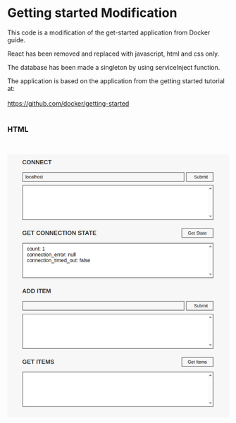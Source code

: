 # Getting started Modification

This code is a modification of the get-started application from Docker guide.

React has been removed and replaced with javascript, html and css only.

The database has been made a singleton by using serviceInject function.

The application is based on the application from the getting started tutorial at:
<br>
<br>
https://github.com/docker/getting-started
<br>
<br>
### HTML
<br>

![Alt text](https://github.com/mmackenzie-uk/ecs-nodejs-test-app/blob/main/display.png)
